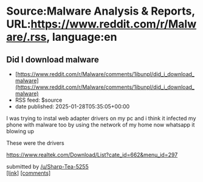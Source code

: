 # Source:Malware Analysis & Reports, URL:https://www.reddit.com/r/Malware/.rss, language:en

## Did I download malware
 - [https://www.reddit.com/r/Malware/comments/1ibunpl/did_i_download_malware](https://www.reddit.com/r/Malware/comments/1ibunpl/did_i_download_malware)
 - RSS feed: $source
 - date published: 2025-01-28T05:35:05+00:00

<!-- SC_OFF --><div class="md"><p>I was trying to instal web adapter drivers on my pc and i think it infected my phone with malware too by using the network of my home now whatsapp it blowing up</p> <p>These were the drivers</p> <p><a href="https://www.realtek.com/Download/List?cate_id=662&amp;menu_id=297">https://www.realtek.com/Download/List?cate_id=662&amp;menu_id=297</a></p> </div><!-- SC_ON --> &#32; submitted by &#32; <a href="https://www.reddit.com/user/Sharp-Tea-5255"> /u/Sharp-Tea-5255 </a> <br/> <span><a href="https://i.redd.it/yt5mnpcp8ofe1.jpeg">[link]</a></span> &#32; <span><a href="https://www.reddit.com/r/Malware/comments/1ibunpl/did_i_download_malware/">[comments]</a></span>

